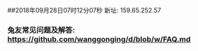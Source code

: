 ##2018年09月28日07时12分07秒 新址: 159.65.252.57
### 兔友常见问题及解答: https://github.com/wanggonging/d/blob/w/FAQ.md
